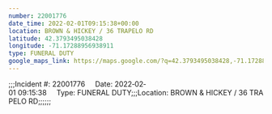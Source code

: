 ```yaml
---
number: 22001776
date_time: 2022-02-01T09:15:38+00:00
location: BROWN & HICKEY / 36 TRAPELO RD
latitude: 42.3793495038428
longitude: -71.17288956938911
type: FUNERAL DUTY
google_maps_link: https://maps.google.com/?q=42.3793495038428,-71.17288956938911
---
```


;;;Incident #: 22001776     Date: 2022‐02‐01 09:15:38     Type: FUNERAL DUTY;;;Location: BROWN & HICKEY / 36 TRAPELO RD;;;;;;
